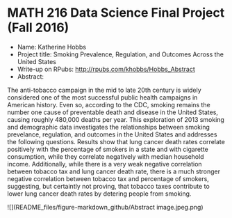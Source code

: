 MATH 216 Data Science Final Project (Fall 2016)
================

-   Name: Katherine Hobbs
-   Project title: Smoking Prevalence, Regulation, and Outcomes Across the United States
-   Write-up on RPubs: <http://rpubs.com/khobbs/Hobbs_Abstract>
-   Abstract:

The anti-tobacco campaign in the mid to late 20th century is widely considered one of the most successful public health campaigns in American history. Even so, according to the CDC, smoking remains the number one cause of preventable death and disease in the United States, causing roughly 480,000 deaths per year. This exploration of 2013 smoking and demographic data investigates the relationships between smoking prevelance, regulation, and outcomes in the United States and addresses the following questions. Results show that lung cancer death rates correlate positively with the percentage of smokers in a state and with cigarette consumption, while they correlate negatively with median household income. Additionally, while there is a very weak negative correlation between tobacco tax and lung cancer death rate, there is a much stronger negative correlation between tobacco tax and percentage of smokers, suggesting, but certaintly not proving, that tobacco taxes contribute to lower lung cancer death rates by detering people from smoking. 

![](README_files/figure-markdown_github/Abstract image.jpeg.png)


